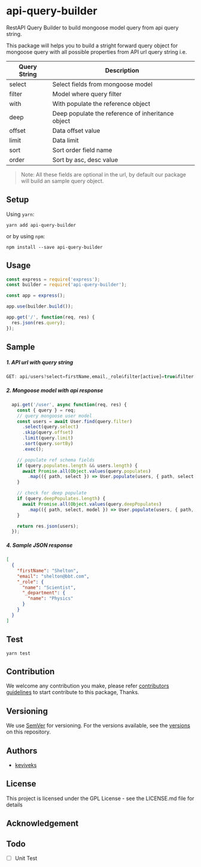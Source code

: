 # api-query-builder
RestAPI Query Builder to build mongoose model query from api query string.

This package will helps you to build a stright forward query object for mongoose query with all possible properties from API url query string i.e.

| Query String  | Description |
|-------------|--------------|
| select  | Select fields from mongoose model  |
| filter | Model where query filter |
| with | With populate the reference object |
| deep | Deep populate the reference of inheritance object  |
| offset | Data offset value |
| limit | Data limit |
| sort | Sort order field name |
| order | Sort by asc, desc value |

> Note: All these fields are optional in the url, by default our package will build an sample query object.

## Setup

Using `yarn`:

```shell
yarn add api-query-builder
```

or by using `npm`:

```shell
npm install --save api-query-builder
```

## Usage

```js
const express = require('express');
const builder = require('api-query-builder');

const app = express();

app.use(builder.build());

app.get('/', function(req, res) {
  res.json(res.query);
});
```

## Sample

##### 1. API url with query string

```js
GET: api/users?select=firstName,email,_role&filter[active]=true&filter[createdAt][$gt]=2018-09-09&with[_role]=name,_department_&deep[_role._department]=name&offset=0&limit=10&sort=createdAt&order=desc
```

##### 2. Mongoose model with api response

```js
  api.get('/user', async function(req, res) {
    const { query } = req;
    // query mongoose user model
    const users = await User.find(query.filter)
      .select(query.select)
      .skip(query.offset)
      .limit(query.limit)
      .sort(query.sortBy)
      .exec();

    // populate ref schema fields
    if (query.populates.length && users.length) {
      await Promise.all(Object.values(query.populates)
        .map(({ path, select }) => User.populate(users, { path, select })));
    }

    // check for deep populate
    if (query.deepPopulates.length) {
      await Promise.all(Object.values(query.deepPopulates)
        .map(({ path, select, model }) => User.populate(users, { path, select, model })));
    }

    return res.json(users);
  });
```

##### 4. Sample JSON response

```json
[
  {
    "firstName": "Shelton",
    "email": "shelton@bbt.com",
    "_role": {
      "name": "Scientist",
      "_department": {
        "name": "Physics"
      }
    }
  }
]
```

## Test

```shell
yarn test
```

## Contribution

We welcome any contribution you make, please refer [contributors guidelines](https://help.github.com/articles/setting-guidelines-for-repository-contributors/) to start contribute to this package, Thanks.

## Versioning

We use [SemVer](http://semver.org/) for versioning. For the versions available, see the [versions](https://github.com/keviveks/api-query-builder/releases) on this repository.

## Authors

- [keviveks](https://github.com/keviveks)

## License

This project is licensed under the GPL License - see the LICENSE.md file for details

## Acknowledgement

## Todo

- [ ] Unit Test
